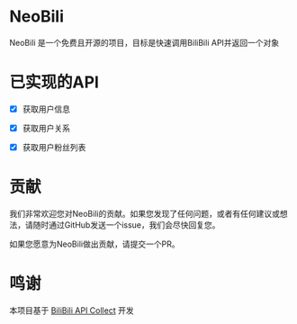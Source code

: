 # NeoBili

NeoBili 是一个免费且开源的项目，目标是快速调用BiliBili API并返回一个对象



# 已实现的API

- [x] 获取用户信息
- [x] 获取用户关系
- [x] 获取用户粉丝列表



# 贡献

我们非常欢迎您对NeoBili的贡献。如果您发现了任何问题，或者有任何建议或想法，请随时通过GitHub发送一个issue，我们会尽快回复您。

如果您愿意为NeoBili做出贡献，请提交一个PR。



# 鸣谢

本项目基于 [BiliBili API Collect](https://github.com/SocialSisterYi/bilibili-API-collect) 开发
